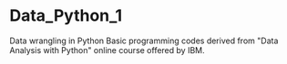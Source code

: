 # Data_Python_1
Data wrangling in Python
Basic programming codes derived from "Data Analysis with Python" online course offered by IBM.
